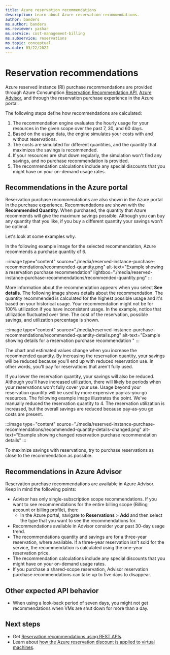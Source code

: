 ```yaml
---
title: Azure reservation recommendations
description: Learn about Azure reservation recommendations.
author: banders
ms.author: banders
ms.reviewer: yashar
ms.service: cost-management-billing
ms.subservice: reservations
ms.topic: conceptual
ms.date: 03/22/2022
---
```


# Reservation recommendations

Azure reserved instance (RI) purchase recommendations are provided through Azure Consumption [Reservation Recommendation API](/rest/api/consumption/reservationrecommendations), [Azure Advisor](../../advisor/advisor-reference-cost-recommendations.md#reserved-instances), and through the reservation purchase experience in the Azure portal.

The following steps define how recommendations are calculated:

1. The recommendation engine evaluates the hourly usage for your resources in the given scope over the past 7, 30, and 60 days.
2. Based on the usage data, the engine simulates your costs with and without reservations.
3. The costs are simulated for different quantities, and the quantity that maximizes the savings is recommended.
4. If your resources are shut down regularly, the simulation won't find any savings, and no purchase recommendation is provided.
5. The recommendation calculations include any special discounts that you might have on your on-demand usage rates.

## Recommendations in the Azure portal

Reservation purchase recommendations are also shown in the Azure portal in the purchase experience. Recommendations are shown with the **Recommended Quantity**. When purchased, the quantity that Azure recommends will give the maximum savings possible. Although you can buy any quantity that you like, if you buy a different quantity your savings won't be optimal.

Let's look at some examples why.

In the following example image for the selected recommendation, Azure recommends a purchase quantity of 6.

:::image type="content" source="./media/reserved-instance-purchase-recommendations/recommended-quantity.png" alt-text="Example showing a reservation purchase recommendation" lightbox="./media/reserved-instance-purchase-recommendations/recommended-quantity.png" :::

More information about the recommendation appears when you select **See details**. The following image shows details about the recommendation. The quantity recommended is calculated for the highest possible usage and it's based on your historical usage. Your recommendation might not be for 100% utilization if you have inconsistent usage. In the example, notice that utilization fluctuated over time. The cost of the reservation, possible savings, and utilization percentage is shown.

:::image type="content" source="./media/reserved-instance-purchase-recommendations/recommended-quantity-details.png" alt-text="Example showing details for a reservation purchase recommendation " :::

The chart and estimated values change when you increase the recommended quantity. By increasing the reservation quantity, your savings will be reduced because you'll end up with reduced reservation use. In other words, you'll pay for reservations that aren't fully used.

If you lower the reservation quantity, your savings will also be reduced. Although you'll have increased utilization, there will likely be periods when your reservations won't fully cover your use. Usage beyond your reservation quantity will be used by more expensive pay-as-you-go resources. The following example image illustrates the point. We've manually reduced the reservation quantity to 4. The reservation utilization is increased, but the overall savings are reduced because pay-as-you go costs are present.

:::image type="content" source="./media/reserved-instance-purchase-recommendations/recommended-quantity-details-changed.png" alt-text="Example showing changed reservation purchase recommendation details" :::

To maximize savings with reservations, try to purchase reservations as close to the recommendation as possible.

## Recommendations in Azure Advisor

Reservation purchase recommendations are available in Azure Advisor. Keep in mind the following points:

- Advisor has only single-subscription scope recommendations. If you want to see recommendations for the entire billing scope (Billing account or billing profile), then:
  -  In the Azure portal, navigate to **Reservations** > **Add** and then select the type that you want to see the recommendations for.
- Recommendations available in Advisor consider your past 30-day usage trend.
- The recommendations quantity and savings are for a three-year reservation, where available. If a three-year reservation isn't sold for the service, the recommendation is calculated using the one-year reservation price.
- The recommendation calculations include any special discounts that you might have on your on-demand usage rates.
- If you purchase a shared-scope reservation, Advisor reservation purchase recommendations can take up to five days to disappear.

## Other expected API behavior

- When using a look-back period of seven days, you might not get recommendations when VMs are shut down for more than a day.

## Next steps
- Get [Reservation recommendations using REST APIs](/rest/api/consumption/reservationrecommendations/list).
- Learn about [how the Azure reservation discount is applied to virtual machines](../manage/understand-vm-reservation-charges.md).
